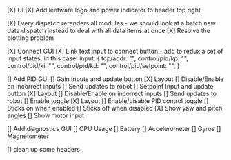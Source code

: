 
[X] UI
  [X] Add leetware logo and power indicator to header top right

[X] Every dispatch rerenders all modules - we should look at a batch new data dispatch instead to deal with
  all data items at once
  [X] Resolve the plotting problem

[X] Connect GUI
  [X] Link text input to connect button
    - add to redux a set of input states, in this case:
      input: {
        tcp/addr: "",
        control/pid/kp: "",
        control/pid/ki: "",
        control/pid/kd: "",
        control/pid/setpoint: "",
      }

[] Add PID GUI
  [] Gain inputs and update button
    [X] Layout
    [] Disable/Enable on incorrect inputs
    [] Send updates to robot
  [] Setpoint Input and update button
    [X] Layout
    [] Disable/Enable on incorrect inputs
    [] Send updates to robot
  [] Enable toggle
    [X] Layout
    [] Enable/disable PID control toggle
    [] Sticks on when enabled
    [] Sticks off when disabled
  [X] Show yaw and pitch angles
  [] Show motor input

[] Add diagnostics GUI
  [] CPU Usage
  [] Battery
  [] Accelerometer
  [] Gyros
  [] Magnetometer

[] clean up some headers







